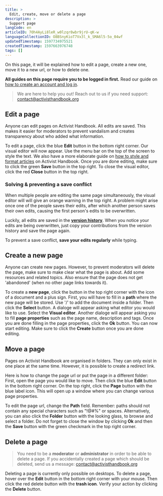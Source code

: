 ```yaml
---
title: >
  Edit, create, move or delete a page
description: >
  Support page
langCode: en
articleID: 7Oh4AyLi8leR_w0lzqr8wbr9jrU-qK-w
languageCollectionID: O8BSnyKioT7Vx3l_k_SMA6l5-5o_04wf
updatedTimestamp: 1597734975521
createdTimestamp: 1597663976748
tags: []
---
```


On this page, it will be explained how to edit a page, create a new one, move it to a new url, or how to delete one.

**All guides on this page require you to be logged in first.** Read our guide on [how to create an account and log in](/support/log-in-or-register).

> We are here to help you out! Reach out to us if you need support: [contact@activisthandbook.org](mailto:contact@activisthandbook.org)

## Edit a page

Anyone can edit pages on Activist Handbook. All edits are saved. This makes it easier for moderators to prevent vandalism and creates transparency about who added what information.

To edit a page, click the blue **Edit** button in the bottom right corner. Our visual editor will now appear. Use the menu bar on the top of the screen to style the text. We also have a more elaborate guide on [how to style and format articles](/support/edit-create-move-or-delete-a-page/@) on Activist Handbook. Once you are done editing, make sure to click the green **Save** button in the top right. To close the visual editor, click the red **Close** button in the top right.

### Solving & preventing a save conflict

When multiple people are editing the same page simultaneously, the visual editor will will give an orange warning in the top right. A problem might arise once one of the people saves their edits, after which another person saves their own edits, causing the first person's edits to be overwritten.

Luckily, all edits are saved in the [**version history**](/support/edit-create-move-or-delete-a-page/#). When you notice your edits are being overwritten, just copy your contributions from the version history and save the page again.

To prevent a save conflict, **save your edits regularly** while typing.

## Create a new page

Anyone can create new pages. However, to prevent moderators will delete the page, make sure to make clear what the page is about. Add some resources and related topics. Also ensure that the page does not get 'abandoned' (when no other page links towards it).

To create a **new page**, click the button in the top right corner with the icon of a document and a plus sign. First, you will have to fill in a **path** where the new page will be stored. Use '/' to add the document inside a folder. Then click the **Select** button. A dialoge will appear asking what editor you would like to use. Select the **Visual editor**. Another dialoge will appear asking you to fill **page properties** such as the page name, description and tags. Once you are done filling in the page properties, click the **Ok** button. You can now start editing. Make sure to click the **Create** button once you are done editing.

## Move a page

Pages on Activist Handbook are organised in folders. They can only exist in one place at the same time. However, it is possible to create a redirect link.

Here is how to change the page url or put the page in a different folder: First, open the page you would like to move. Then click the blue **Edit** button in the bottom right corner. On the top right, click the **Page** button with the blue label icon. This will open up a window where you can change various page properties.

To edit the page url, change the **Path** field. Remember: paths should not contain any special characters such as "!@#%" or spaces. Alternatively, you can also click the **Folder** button with the looking glass, to browse and select a folder. Do not forget to close the window by clicking **Ok** and then the **Save** button with the green checkmark in the top right corner.

## Delete a page

> You need to be a **moderator** or **administrator** in order to be able to delete a page. If you accidentally created a page which should be deleted, send us a message: [contact@activisthandbook.org](mailto:contact@activisthandbook.org)

Deleting a page is currently only possible on desktops. To delete a page, hover over the **Edit** button in the bottom right corner with your mouse. Then click the red delete button with the **trash icon**. Verify your action by clicking the **Delete** button.